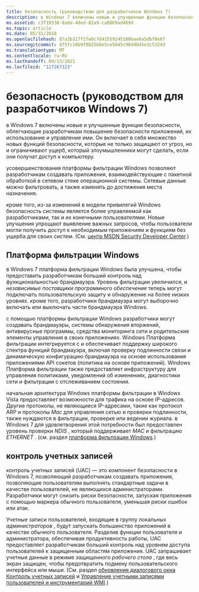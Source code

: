 ```yaml
---
title: безопасность (руководством для разработчиков Windows 7)
description: в Windows 7 включены новые и улучшенные функции безопасности, облегчающие разработчикам повышение безопасности приложений, их использование и управление ими.
ms.assetid: c3f19338-8ada-4ded-82a9-ca0869ad469d
ms.topic: article
ms.date: 05/31/2018
ms.openlocfilehash: 87a3b317f2fe0c7d42559245108bae6a5dbf0e6f
ms.sourcegitcommit: d75fc10b9f0825bbe5ce5045c90d4045e3c53243
ms.translationtype: MT
ms.contentlocale: ru-RU
ms.lasthandoff: 09/13/2021
ms.locfileid: "127267323"
---
```

# <a name="security-windows-7-developer-guide"></a>безопасность (руководством для разработчиков Windows 7)

в Windows 7 включены новые и улучшенные функции безопасности, облегчающие разработчикам повышение безопасности приложений, их использование и управление ими. Он включает в себя множество новых функций безопасности, которые не только защищают от угроз, но и ограничивают ущерб, который злоумышленники могут сделать, если они получат доступ к компьютеру.

усовершенствования платформы фильтрации Windows позволяют разработчикам создавать приложения, взаимодействующие с пакетной обработкой в сетевом стеке операционной системы. Сетевые данные можно фильтровать, а также изменять до достижения места назначения.

кроме того, из-за изменений в модели привилегий Windows безопасность системы является более управляемой как разработчиками, так и их конечными пользователями. Новые улучшения упрощают выявление важных запросов, чтобы пользователи могли получить доступ к необходимым приложениям и функциям без ущерба для своих систем. (См. [центр MSDN Security Developer Center](https://msdn.microsoft.com/security/default.aspx).)

## <a name="windows-filtering-platform"></a>Платформа фильтрации Windows

в Windows 7 платформа фильтрации Windows была улучшена, чтобы предоставить разработчикам больший контроль над функциональностью брандмауэра. Уровень фильтрации увеличился, и *независимые поставщики программного обеспечения* теперь могут подключать пользовательскую защиту и обнаружение на более низких уровнях. кроме того, разработчики брандмауэра могут выборочно включать или выключать части брандмауэра Windows.

с помощью платформы фильтрации Windows разработчики могут создавать брандмауэры, системы обнаружения вторжений, антивирусные программы, средства мониторинга сети и родительские элементы управления в своих приложениях. Windows Платформа фильтрации интегрируется с и обеспечивает поддержку широкого спектра функций брандмауэра, включая проверку подлинности связи и динамическую конфигурацию брандмауэра на основе использования приложениями API сокетов (политика на основе приложений). Windows Платформа фильтрации также предоставляет инфраструктуру для управления политиками, уведомлений об изменениях, диагностики сети и фильтрации с отслеживанием состояния.

начальная архитектура Windows платформы фильтрации в Windows Vista предоставляет возможности для трафика на основе IP-адресов. Другие протоколы, не являющиеся IP-адресами, такие как протокол ARP и протоколы *Mac* для управления сетью и проверки подлинности, также нуждаются в фильтрации, проверке или ведении журнала. в Windows 7 для удовлетворения этой потребности был предоставлен уровень проверки *NDIS* , который поддерживает *MAC* и фильтрацию *ETHERNET* . (см. раздел [платформа фильтрации Windows](../fwp/windows-filtering-platform-start-page.md).)

## <a name="user-account-control"></a>контроль учетных записей

контроль учетных записей (UAC) — это компонент безопасности в Windows 7, позволяющий разработчикам создавать приложения, позволяющие пользователям выполнять стандартные задачи в качестве пользователей, не являющихся администраторами. Разработчики могут снизить риски безопасности, запуская приложения с помощью маркера обычного пользователя, уменьшая риски ошибок или атак.

Учетные записи пользователей, входящие в группу локальных *администраторов* , будут запускать большинство приложений в качестве обычного пользователя. Разделив функции пользователя и администратора, обеспечивая продуктивность работы, UAC предоставляет разработчикам больший контроль над уровнем доступа пользователей к защищенным областям приложения. UAC запрашивает учетные данные в режиме *защищенного рабочего стола* , где весь экран защищен, чтобы предотвратить подмену пользовательского интерфейса или мыши. (См. раздел [обновления диалогового окна Контроль учетных записей](../win7appqual/user-interface---user-account-control-dialog-updates.md) и [Управление учетными записями пользователей и инструментарий WMI](../wmisdk/user-account-control-and-wmi.md).)

 

 
